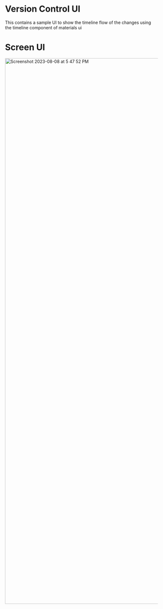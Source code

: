 # Version Control UI
This contains a sample UI to show the timeline flow of the changes using the timeline component of materials ui

# Screen UI
<img width="1792" alt="Screenshot 2023-08-08 at 5 47 52 PM" src="https://github.com/jpteam/cdmp-api/assets/43731599/f1d19a1e-1b05-483a-9fde-4e54e37f41c9">